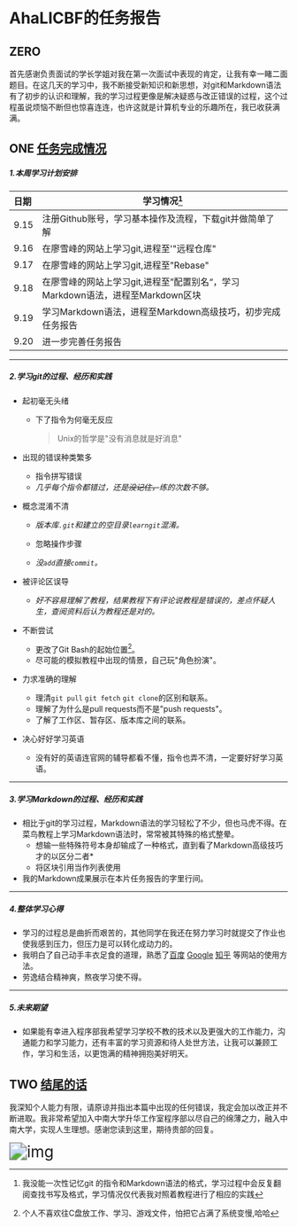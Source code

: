 # AhaLICBF的任务报告

## ZERO

​	首先感谢负责面试的学长学姐对我在第一次面试中表现的肯定，让我有幸一睹二面题目。在这几天的学习中，我不断接受新知识和新思想，对git和Markdown语法有了初步的认识和理解，我的学习过程更像是解决疑惑与改正错误的过程，这个过程虽说烦恼不断但也惊喜连连，也许这就是计算机专业的乐趣所在，我已收获满满。

## ONE <u>任务完成情况</u>

##### 1.本周学习计划安排

| 日期 | 学习情况[^其实吧]                                            |
| :--- | ------------------------------------------------------------ |
| 9.15 | 注册Github账号，学习基本操作及流程，下载git并做简单了解      |
| 9.16 | 在廖雪峰的网站上学习git,进程至'"远程仓库"                    |
| 9.17 | 在廖雪峰的网站上学习git,进程至"Rebase"                       |
| 9.18 | 在廖雪峰的网站上学习git,进程至”配置别名“，学习Markdown语法，进程至Markdown区块 |
| 9.19 | 学习Markdown语法，进程至Markdown高级技巧，初步完成任务报告   |
| 9.20 | 进一步完善任务报告                                           |

***

##### 2.学习git的过程、经历和实践

- 起初毫无头绪
  
  - 下了指令为何毫无反应
  
    > Unix的哲学是"没有消息就是好消息"
  
- 出现的错误种类繁多

  - 指令拼写错误
  - *几乎每个指令都错过，还是~~没记住，~~练的次数不够。*
  
- 概念混淆不清
    - *版本库`.git`和建立的空目录`learngit`混淆。*

  - 忽略操作步骤
  - *没`add`直接`commit`。*
  
- 被评论区误导
  
  - *好不容易理解了教程，结果教程下有评论说教程是错误的，差点怀疑人生，查阅资料后认为教程还是对的。*
  
- 不断尝试
  - 更改了Git Bash的起始位置[^p.s.]。
  - 尽可能的模拟教程中出现的情景，自己玩"角色扮演"。
  
- 力求准确的理解
  - 理清`git pull` `git fetch` `git clone`的区别和联系。
  - 理解了为什么是pull requests而不是"push requests"。
  - 了解了工作区、暂存区、版本库之间的联系。
  
- 决心好好学习英语
  
  - 没有好的英语连官网的辅导都看不懂，指令也弄不清，一定要好好学习英语。

***

##### 3.学习Markdown的过程、经历和实践

- 相比于git的学习过程，Markdown语法的学习轻松了不少，但也马虎不得。在菜鸟教程上学习Markdown语法时，常常被其特殊的格式整晕。
  - 想输一些特殊符号本身却输成了一种格式，直到看了Markdown高级技巧才的以区分二者\*
  - 将区块引用当作列表使用
- 我的Markdown成果展示在本片任务报告的字里行间。

***

##### 4.整体学习心得

- 学习的过程总是曲折而艰苦的，其他同学在我还在努力学习时就提交了作业也使我感到压力，但压力是可以转化成动力的。
- 我明白了自己动手丰衣足食的道理，熟悉了[百度](https://www.baidu.com/) [Google](http://www.google.com/) [知乎](https://www.zhihu.com/ ) 等网站的使用方法。
- 劳逸结合精神爽，熬夜学习使不得。

***

##### 5.未来期望

-  如果能有幸进入程序部我希望学习学校不教的技术以及更强大的工作能力，沟通能力和学习能力，还有丰富的学习资源和待人处世方法，让我可以兼顾工作，学习和生活，以更饱满的精神拥抱美好明天。

## TWO <u>结尾的话</u>

​	我深知个人能力有限，请原谅并指出本篇中出现的任何错误，我定会加以改正并不断进取。我非常希望加入中南大学升华工作室程序部以尽自己的绵薄之力，融入中南大学，实现人生理想。感谢您读到这里，期待贵部的回复。

<img src="https://gtb.baidu.com/HttpService/get?p=dHlwZT1pbWFnZS9qcGVnJm49dmlzJnQ9cHJvZHVjdF9zaW1pJmM9aWc6aWcmcj0zMzYwNDkyOTk0LDE3MTI1Mjc3MTU=" alt="img" style="zoom: 200%;" />

[^其实吧]:我没能一次性记忆git 的指令和Markdown语法的格式，学习过程中会反复翻阅查找书写及格式，学习情况仅代表我对照着教程进行了相应的实践
[^p.s.]:个人不喜欢往C盘放工作、学习、游戏文件，怕把它占满了系统变慢,哈哈



